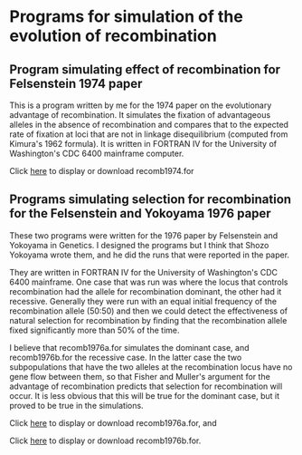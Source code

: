 
# Programs for simulation of the evolution of recombination #

## Program simulating effect of recombination for Felsenstein 1974 paper ##

This is a program written by me for the 1974 paper on the evolutionary advantage of recombination.
It simulates the fixation of advantageous alleles in the absence of recombination and compares that
to the expected rate of fixation at loci that are not in linkage disequilibrium (computed from
Kimura's 1962 formula).  It is written in FORTRAN IV for the University of Washington's
CDC 6400 mainframe computer.  

Click [here](recomb1964.for) to display or download  recomb1974.for


## Programs simulating selection for recombination for the Felsenstein and Yokoyama 1976 paper ##

These two programs were written for the 1976 paper by Felsenstein and Yokoyama in Genetics.  I designed the programs but I think
that Shozo Yokoyama wrote them, and he did the runs that were reported in the paper.

They are written in FORTRAN IV for the University of Washington's CDC 6400 mainframe.  One case that was run was where the locus
that controls recombination had the allele for recombination dominant, the other had it recessive.  Generally
they were run with an equal initial frequency of the recombination allele (50:50) and then we could detect the
effectiveness of natural selection for recombination by finding that the recombination allele fixed significantly
more than 50% of the time.

I believe that  recomb1976a.for  simulates the dominant case, and  recomb1976b.for  the recessive case.  In the latter case the 
two subpopulations that have the two alleles at the recombination locus have no gene flow between them, so that Fisher 
and Muller's argument for the advantage of recombination predicts that selection for recombination will occur.  It is less 
obvious that this will be true for the dominant case, but it proved to be true in the simulations.

Click [here](recomb1976a.for) to display or download  recomb1976a.for, and

Click [here](recomb1976b.for) to display or download  recomb1976b.for.

